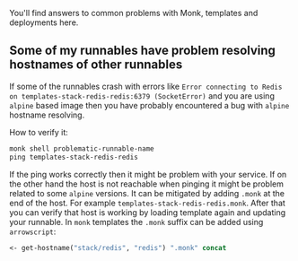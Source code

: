You'll find answers to common problems with Monk, templates and deployments here.

## Some of my runnables have problem resolving hostnames of other runnables

If some of the runnables crash with errors like `Error connecting to Redis on templates-stack-redis-redis:6379 (SocketError)` and you are using `alpine` based image then you have probably encountered a bug with `alpine` hostname resolving.

How to verify it:

```clojure
monk shell problematic-runnable-name
ping templates-stack-redis-redis
```

If the ping works correctly then it might be problem with your service. If on the other hand the host is not reachable when pinging it might be problem related to some `alpine` versions. It can be mitigated by adding `.monk` at the end of the host. For example `templates-stack-redis-redis.monk`. After that you can verify that host is working by loading template again and updating your runnable. In `monk` templates the `.monk` suffix can be added using `arrowscript`:

```clojure
<- get-hostname("stack/redis", "redis") ".monk" concat
```
